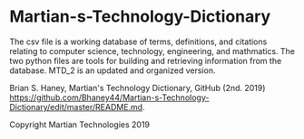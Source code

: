 # Martian-s-Technology-Dictionary
The csv file is a working database of terms, definitions, and citations relating to computer science, technology, engineering, and mathmatics. The two python files are tools for building and retrieving information from the database. MTD_2 is an updated and organized version.

Brian S. Haney, Martian's Technology Dictionary, GitHub (2nd. 2019) https://github.com/Bhaney44/Martian-s-Technology-Dictionary/edit/master/README.md.

Copyright Martian Technologies 2019
